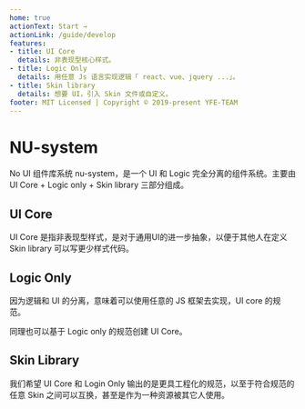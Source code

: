 ```yaml
---
home: true
actionText: Start →
actionLink: /guide/develop
features:
- title: UI Core
  details: 非表现型核心样式。
- title: Logic Only
  details: 用任意 Js 语言实现逻辑「 react、vue、jquery ...」。
- title: Skin library
  details: 想要 UI，引入 Skin 文件或自定义。
footer: MIT Licensed | Copyright © 2019-present YFE-TEAM
---
```


# NU-system

No UI 组件库系统 nu-system，是一个 UI 和 Logic 完全分离的组件系统。主要由 UI Core + Logic only + Skin library 三部分组成。

## UI Core

UI Core 是指非表现型样式，是对于通用UI的进一步抽象，以便于其他人在定义 Skin library 可以写更少样式代码。
   
## Logic Only
  
因为逻辑和 UI 的分离，意味着可以使用任意的 JS 框架去实现，UI core 的规范。

同理也可以基于 Logic only 的规范创建 UI Core。

## Skin Library

我们希望 UI Core 和 Login Only 输出的是更具工程化的规范，以至于符合规范的任意 Skin 之间可以互换，甚至是作为一种资源被其它人使用。
